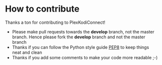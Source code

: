 # How to contribute

Thanks a ton for contributing to PlexKodiConnect!

* Please make pull requests towards the **develop** branch, not the master branch. Hence please fork the **develop** branch and not the master branch
* Thanks if you can follow the Python style guide [PEP8](https://www.python.org/dev/peps/pep-0008/) to keep things neat and clean
* Thanks if you add some comments to make your code more readable ;-)
